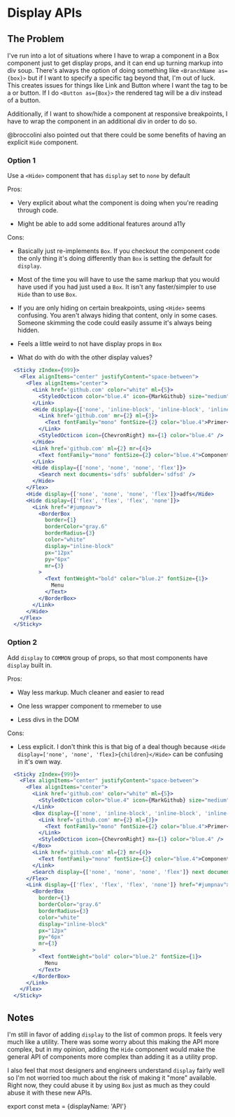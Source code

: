 # Display APIs

## The Problem

I've run into a lot of situations where I have to wrap a component in a Box component just to get display props, and it can end up turning markup into div soup. There's always the option of doing something like `<BranchName as={box}>` but if I want to specify a specific tag beyond that, I'm out of luck. This creates issues for things like Link and Button where I want the tag to be a or button. If I do `<Button as={Box}>` the rendered tag will be a div instead of a button.

Additionally, if I want to show/hide a component at responsive breakpoints, I have to wrap the component in an additional div in order to do so.

@broccolini also pointed out that there could be some benefits of having an explicit `Hide` component.


### Option 1
Use a `<Hide>` component that has `display` set to `none` by default

Pros:
- Very explicit about what the component is doing when you're reading through code.

- Might be able to add some additional features around a11y

Cons:
- Basically just re-implements `Box`. If you checkout the component code the only thing it's doing differently than `Box` is setting the default for `display`.

- Most of the time you will have to use the same markup that you would have used if you had just used a `Box`. It isn't any faster/simpler to use `Hide` than to use `Box`.

- If you are only hiding on certain breakpoints, using `<Hide>` seems confusing. You aren't always hiding that content, only in some cases. Someone skimming the code could easily assume it's always being hidden.

- Feels a little weird to not have display props in `Box`

- What do with do with the other display values?

```.jsx
  <Sticky zIndex={999}>
    <Flex alignItems="center" justifyContent="space-between">
      <Flex alignItems="center">
        <Link href='github.com' color="white" ml={5}>
          <StyledOcticon color="blue.4" icon={MarkGithub} size="medium" />
        </Link>
        <Hide display={['none', 'inline-block', 'inline-block', 'inline-block']}>
          <Link href='github.com' mr={2} ml={3}>
            <Text fontFamily="mono" fontSize={2} color="blue.4">Primer</Text>
          </Link>
          <StyledOcticon icon={ChevronRight} mx={1} color="blue.4" />
        </Hide>
        <Link href='github.com' ml={2} mr={4}>
          <Text fontFamily="mono" fontSize={2} color="blue.4">Components</Text>
        </Link>
        <Hide display={['none', 'none', 'none', 'flex']}>
          <Search next documents='sdfs' subfolder='sdfsd' />
        </Hide>
      </Flex>
      <Hide display={['none', 'none', 'none', 'flex']}>adfs</Hide>
      <Hide display={['flex', 'flex', 'flex', 'none']}>
        <Link href="#jumpnav">
          <BorderBox
            border={1}
            borderColor="gray.6"
            borderRadius={3}
            color="white"
            display="inline-block"
            px="12px"
            py="6px"
            mr={3}
          >
            <Text fontWeight="bold" color="blue.2" fontSize={1}>
              Menu
            </Text>
          </BorderBox>
        </Link>
      </Hide>
    </Flex>
  </Sticky>
```

### Option 2
Add `display` to `COMMON` group of props, so that most components have `display` built in.

Pros:
- Way less markup. Much cleaner and easier to read

- One less wrapper component to rmemeber to use

- Less divs in the DOM


Cons:
- Less explicit. I don't think this is that big of a deal though because 
`<Hide display=['none', 'none', 'flex]>{children}</Hide>` can be confusing in it's own way.

```.jsx
  <Sticky zIndex={999}>
    <Flex alignItems="center" justifyContent="space-between">
      <Flex alignItems="center">
        <Link href='github.com' color="white" ml={5}>
          <StyledOcticon color="blue.4" icon={MarkGithub} size="medium" />
        </Link>
        <Box display={['none', 'inline-block', 'inline-block', 'inline-block']}>
          <Link href='github.com' mr={2} ml={3}>
            <Text fontFamily="mono" fontSize={2} color="blue.4">Primer</Text>
          </Link>
          <StyledOcticon icon={ChevronRight} mx={1} color="blue.4" />
        </Box>
        <Link href='github.com' ml={2} mr={4}>
          <Text fontFamily="mono" fontSize={2} color="blue.4">Components</Text>
        </Link>
        <Search display={['none', 'none', 'none', 'flex']} next documents='sdfs' subfolder='sdfsd' />
      </Flex>
      <Link display={['flex', 'flex', 'flex', 'none']} href="#jumpnav">
        <BorderBox
          border={1}
          borderColor="gray.6"
          borderRadius={3}
          color="white"
          display="inline-block"
          px="12px"
          py="6px"
          mr={3}
        >
          <Text fontWeight="bold" color="blue.2" fontSize={1}>
            Menu
          </Text>
        </BorderBox>
      </Link>
    </Flex>
  </Sticky>
```


## Notes

I'm still in favor of adding `display` to the list of common props. It feels very much like a utility. There was some worry about this making the API more complex, but in my opinion, adding the `Hide` component would make the general API of components more complex than adding it as a utility prop.

I also feel that most designers and engineers understand `display` fairly well so I'm not worried too much about the risk of making it "more" available. Right now, they could abuse it by using `Box` just as much as they could abuse it with these new APIs.


export const meta = {displayName: 'API'}
